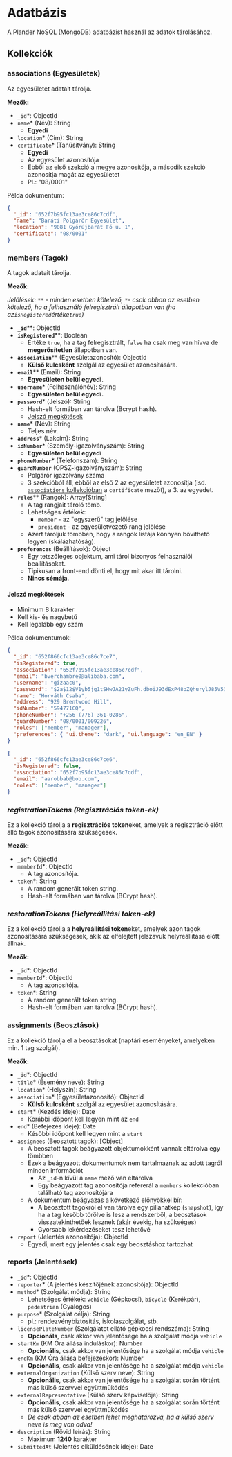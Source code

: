 # Adatbázis

A Plander NoSQL (MongoDB) adatbázist használ az adatok tárolásához.

## Kollekciók

### associations (Egyesületek)

Az egyesületet adatait tárolja.

**Mezők:**

- `_id`\*: ObjectId
- `name`\* (Név): String
  - **Egyedi**
- `location`\* (Cím): String
- `certificate`\* (Tanúsítvány): String
  - **Egyedi**
  - Az egyesület azonosítója
  - Ebből az első szekció a megye azonosítója, a második szekció azonosítja magát az egyesületet
  - Pl.: "08/0001"

Példa dokumentum:

```json
{
  "_id": "652f7b95fc13ae3ce86c7cdf",
  "name": "Baráti Polgárõr Egyesület",
  "location": "9081 Győrújbarát Fő u. 1",
  "certificate": "08/0001"
}
```

### members (Tagok)

A tagok adatait tárolja.

**Mezők:**

_Jelölések: `**` - minden esetben kötelező, `*`- csak abban az esetben kötelező, ha a felhasználó felregisztrált állapotban van (ha az`isRegistered`értéke`true`)_

- **`_id`**\*\*: ObjectId
- **`isRegistered`**\*\*: Boolean
  - Értéke `true`, ha a tag felregisztrált, `false` ha csak meg van hívva de **megerősítetlen** állapotban van.
- **`association`**\*\* (Egyesületazonosító): ObjectId
  - **Külső kulcsként** szolgál az egyesület azonosítására.
- **`email`**\*\* (Email): String
  - **Egyesületen belül egyedi**.
- **`username`**\* (Felhasználónév): String
  - **Egyesületen belül egyedi.**
- **`password`**\* (Jelszó): String
  - Hash-elt formában van tárolva (Bcrypt hash).
  - [Jelszó megkötések](#jelszó-megkötések)
- **`name`**\* (Név): String
  - Teljes név.
- **`address`**\* (Lakcím): String
- **`idNumber`**\* (Személy-igazolványszám): String
  - **Egyesületen belül egyedi**
- **`phoneNumber`**\* (Telefonszám): String
- **`guardNumber`** (OPSZ-igazolványszám): String
  - Polgárőr igazolvány száma
  - 3 szekcióból áll, ebből az első 2 az egyesületet azonosítja (lsd. [`associations` kollekcióban](#associations-egyesületek) a `certificate` mezőt), a 3. az egyedet.
- **`roles`**\*\* (Rangok): Array[String]
  - A tag rangjait tároló tömb.
  - Lehetséges értékek:
    - `member` - az "egyszerű" tag jelölése
    - `president` - az egyesületvezető rang jelölése
  - Azért tároljuk tömbben, hogy a rangok listája könnyen bővíthető legyen (skálázhatóság).
- **`preferences`** (Beállítások): Object
  - Egy tetszőleges objektum, ami tárol bizonyos felhasználói beállításokat.
  - Tipikusan a front-end dönti el, hogy mit akar itt tárolni.
  - **Nincs sémája**.

#### Jelszó megkötések

- Minimum 8 karakter
- Kell kis- és nagybetű
- Kell legalább egy szám

Példa dokumentumok:

```json
{
  "_id": "652f866cfc13ae3ce86c7ce7",
  "isRegistered": true,
  "association": "652f7b95fc13ae3ce86c7cdf",
  "email": "bverchambre0@alibaba.com",
  "username": "gizaac0",
  "password": "$2a$12$V1yb5jg1tSHwJA21yZuFh.dboiJ93dExP48bZQhurylJ85V53yoKi",
  "name": "Horváth Csaba",
  "address": "929 Brentwood Hill",
  "idNumber": "594771CQ",
  "phoneNumber": "+256 (776) 361-0286",
  "guardNumber": "08/0001/009226",
  "roles": ["member", "manager"],
  "preferences": { "ui.theme": "dark", "ui.language": "en_EN" }
}
```

```json
{
  "_id": "652f866cfc13ae3ce86c7ce6",
  "isRegistered": false,
  "association": "652f7b95fc13ae3ce86c7cdf",
  "email": "aarobbab@bob.com",
  "roles": ["member", "manager"]
}
```

### _registrationTokens (Regisztrációs token-ek)_

Ez a kollekció tárolja a **regisztrációs token**eket, amelyek a regisztráció előtt álló tagok azonosítására szükségesek.

**Mezők:**

- `_id`\*: ObjectId
- `memberId`\*: ObjectId
  - A tag azonosítója.
- `token`\*: String
  - A random generált token string.
  - Hash-elt formában van tárolva (BCrypt hash).

### _restorationTokens (Helyreállítási token-ek)_

Ez a kollekció tárolja a **helyreállítási token**eket, amelyek azon tagok azonosítására szükségesek, akik az elfelejtett jelszavuk helyreállítása előtt állnak.

**Mezők:**

- `_id`\*: ObjectId
- `memberId`\*: ObjectId
  - A tag azonosítója.
- `token`\*: String
  - A random generált token string.
  - Hash-elt formában van tárolva (BCrypt hash).

### assignments (Beosztások)

Ez a kollekció tárolja el a beosztásokat (naptári eseményeket, amelyeken min. 1 tag szolgál).

**Mezők:**

- `_id`\*: ObjectId
- `title`\* (Esemény neve): String
- `location`\* (Helyszín): String
- `association`\* (Egyesületazonosító): ObjectId
  - **Külső kulcsként** szolgál az egyesület azonosítására.
- `start`\* (Kezdés ideje): Date
  - Korábbi időpont kell legyen mint az `end`
- `end`\* (Befejezés ideje): Date
  - Későbbi időpont kell legyen mint a `start`
- `assignees` (Beosztott tagok): [Object]
  - A beosztott tagok beágyazott objektumokként vannak eltárolva egy tömbben
  - Ezek a beágyazott dokumentumok nem tartalmaznak az adott tagról minden információt
    - Az `_id`-n kívül a `name` mező van eltárolva
    - Egy beágyazott tag azonosítója refererál a `members` kollekcióban található tag azonosítójára
  - A dokumentum beágyazás a következő előnyökkel bír:
    - A beosztott tagokról el van tárolva egy pillanatkép (`snapshot`),
      így ha a tag később törölve is lesz a rendszerből, a beosztások visszatekinthetőek lesznek (akár évekig, ha szükséges)
    - Gyorsabb lekérdezéseket tesz lehetővé
- `report` (Jelentés azonosítója): ObjectId
    - Egyedi, mert egy jelentés csak egy beosztáshoz tartozhat

### reports (Jelentések)

- `_id`\*: ObjectId
- `reporter`\* (A jelentés készítőjének azonosítója): ObjectId
- `method`\* (Szolgálat módja): String
  - Lehetséges értékek: `vehicle` (Gépkocsi), `bicycle` (Kerékpár), `pedestrian` (Gyalogos)
- `purpose`\* (Szolgálat célja): String
  - pl.: rendezvénybiztosítás, iskolaszolgálat, stb.
- `licensePlateNumber` (Szolgálatot ellátó gépkocsi rendszáma): String
  - **Opcionáls**, csak akkor van jelentősége ha a szolgálat módja `vehicle`
- `startKm` (KM Óra állása induláskor): Number
  - **Opcionális**, csak akkor van jelentősége ha a szolgálat módja `vehicle`
- `endKm` (KM Óra állása befejezéskor): Number
  - **Opcionális**, csak akkor van jelentősége ha a szolgálat módja `vehicle`
- `externalOrganization` (Külső szerv neve): String
  - **Opcionális**, csak akkor van jelentősége ha a szolgálat során történt más külső szervvel együttműködés
- `externalRepresentative` (Külső szerv képviselője): String
  - **Opcionális**, csak akkor van jelentősége ha a szolgálat során történt más külső szervvel együttműködés
  - _De csak abban az esetben lehet meghatározva, ha a külső szerv neve is meg van adva!_
- `description` (Rövid leírás): String
  - Maximum **1240** karakter
- `submittedAt` (Jelentés elküldésének ideje): Date
